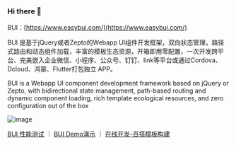### Hi there 👋

BUI：[https://www.easybui.com/](https://www.easybui.com/) 

BUI 是基于jQuery或者Zepto的Webapp UI组件开发框架，双向状态管理，路径式路由和动态组件加载，丰富的模板生态资源，开箱即用零配置，一次开发跨平台、完美嵌入企业微信、小程序、公众号、钉钉、link等平台或通过Cordova、Dcloud、鸿蒙、Flutter打包独立 APP。

BUI is a Webapp UI component development framework based on jQuery or Zepto, with bidirectional state management, path-based routing and dynamic component loading, rich template ecological resources, and zero configuration out of the box

![image](https://github.com/imouou/imouou/assets/8435328/35e3e4c5-9f05-4ef4-9a8f-d020f483aac1)

<a href="https://www.easybui.com/bui-test/index.html" target="_blank" title="BUI 性能测试">BUI 性能测试</a> ｜ 
<a href="https://www.easybui.com/demo/" target="_blank" title="BUI Demo演示">BUI Demo演示</a> ｜ 
<a href="https://www.easybui.com/baida/" target="_blank" title="百搭模板在线开发构建">在线开发-百搭模板构建</a>

<!--

<style>
.page-home .section-detail .section-part{margin-bottom:30px;padding:15px 15px 30px 15px;}
.section-detail .section-part-img {height:auto;line-height:inherit;padding:30px 0;}
.section-part .section-part-detail {font-size:16px;}
</style>
<section class="section section-detail">
    <div class="section-content">
        <div>BUI是一个更快的组件开发框架，<br />专注WebApp快速开发，完美嵌入各平台或独立打包。</div>
    </div>
    <h2 class=" wow fadeInUp">八大特点</h2>
    <div class="container" style="margin-bottom:50px;">
         <div class="oui-fluid-space">
            <div class="span3">
                <div class="section-part wow fadeInUpBig" data-wow-delay="0.1s">
                    <div class="section-part-img"><svg xmlns="http://www.w3.org/2000/svg" width="48" height="48" fill="currentColor" class="bi bi-sliders" viewbox="0 0 16 16">
  <path fill-rule="evenodd" d="M11.5 2a1.5 1.5 0 1 0 0 3 1.5 1.5 0 0 0 0-3zM9.05 3a2.5 2.5 0 0 1 4.9 0H16v1h-2.05a2.5 2.5 0 0 1-4.9 0H0V3h9.05zM4.5 7a1.5 1.5 0 1 0 0 3 1.5 1.5 0 0 0 0-3zM2.05 8a2.5 2.5 0 0 1 4.9 0H16v1H6.95a2.5 2.5 0 0 1-4.9 0H0V8h2.05zm9.45 4a1.5 1.5 0 1 0 0 3 1.5 1.5 0 0 0 0-3zm-2.45 1a2.5 2.5 0 0 1 4.9 0H16v1h-2.05a2.5 2.5 0 0 1-4.9 0H0v-1h9.05z"></path>
</svg></div>
                    <div class="section-part-title">开箱零配置</div>
                    <div class="section-part-detail">一行代码构建即可构建工程开发</div>
                </div>
            </div>
            <div class="span3">
                <div class="section-part wow fadeInUpBig" data-wow-delay="0.6s">
                    <div class="section-part-img"><svg xmlns="http://www.w3.org/2000/svg" width="48" height="48" fill="currentColor" class="bi bi-airplane" viewbox="0 0 16 16">
  <path d="M6.428 1.151C6.708.591 7.213 0 8 0s1.292.592 1.572 1.151C9.861 1.73 10 2.431 10 3v3.691l5.17 2.585a1.5 1.5 0 0 1 .83 1.342V12a.5.5 0 0 1-.582.493l-5.507-.918-.375 2.253 1.318 1.318A.5.5 0 0 1 10.5 16h-5a.5.5 0 0 1-.354-.854l1.319-1.318-.376-2.253-5.507.918A.5.5 0 0 1 0 12v-1.382a1.5 1.5 0 0 1 .83-1.342L6 6.691V3c0-.568.14-1.271.428-1.849Zm.894.448C7.111 2.02 7 2.569 7 3v4a.5.5 0 0 1-.276.447l-5.448 2.724a.5.5 0 0 0-.276.447v.792l5.418-.903a.5.5 0 0 1 .575.41l.5 3a.5.5 0 0 1-.14.437L6.708 15h2.586l-.647-.646a.5.5 0 0 1-.14-.436l.5-3a.5.5 0 0 1 .576-.411L15 11.41v-.792a.5.5 0 0 0-.276-.447L9.276 7.447A.5.5 0 0 1 9 7V3c0-.432-.11-.979-.322-1.401C8.458 1.159 8.213 1 8 1c-.213 0-.458.158-.678.599Z"></path>
</svg></div>
                    <div class="section-part-title">高性能视图</div>
                    <div class="section-part-detail">每个组件按需加载，无需拆包。</div>
                </div>
            </div>
<div class="span3">
                <div class="section-part wow fadeInUpBig" data-wow-delay="0.9s">
                    <div class="section-part-img"><svg xmlns="http://www.w3.org/2000/svg" width="48" height="48" fill="currentColor" class="bi bi-phone-flip" viewbox="0 0 16 16">
  <path fill-rule="evenodd" d="M11 1H5a1 1 0 0 0-1 1v6a.5.5 0 0 1-1 0V2a2 2 0 0 1 2-2h6a2 2 0 0 1 2 2v6a.5.5 0 0 1-1 0V2a1 1 0 0 0-1-1Zm1 13a1 1 0 0 1-1 1H5a1 1 0 0 1-1-1v-2a.5.5 0 0 0-1 0v2a2 2 0 0 0 2 2h6a2 2 0 0 0 2-2v-2a.5.5 0 0 0-1 0v2ZM1.713 7.954a.5.5 0 1 0-.419-.908c-.347.16-.654.348-.882.57C.184 7.842 0 8.139 0 8.5c0 .546.408.94.823 1.201.44.278 1.043.51 1.745.696C3.978 10.773 5.898 11 8 11c.099 0 .197 0 .294-.002l-1.148 1.148a.5.5 0 0 0 .708.708l2-2a.5.5 0 0 0 0-.708l-2-2a.5.5 0 1 0-.708.708l1.145 1.144L8 10c-2.04 0-3.87-.221-5.174-.569-.656-.175-1.151-.374-1.47-.575C1.012 8.639 1 8.506 1 8.5c0-.003 0-.059.112-.17.115-.112.31-.242.6-.376Zm12.993-.908a.5.5 0 0 0-.419.908c.292.134.486.264.6.377.113.11.113.166.113.169 0 .003 0 .065-.13.187-.132.122-.352.26-.677.4-.645.28-1.596.523-2.763.687a.5.5 0 0 0 .14.99c1.212-.17 2.26-.43 3.02-.758.38-.164.713-.357.96-.587.246-.229.45-.537.45-.919 0-.362-.184-.66-.412-.883-.228-.223-.535-.411-.882-.571ZM7.5 2a.5.5 0 0 0 0 1h1a.5.5 0 0 0 0-1h-1Z"></path>
</svg></div>
                    <div class="section-part-title">跨平台适配</div>
                    <div class="section-part-detail">一次开发，跨平台全适配</div>
                </div>
            </div>
            <div class="span3">
                <div class="section-part wow fadeInUpBig" data-wow-delay="0.6s">
                    <div class="section-part-img"><svg xmlns="http://www.w3.org/2000/svg" width="48" height="48" fill="currentColor" class="bi bi-grid-1x2" viewbox="0 0 16 16">
  <path d="M6 1H1v14h5V1zm9 0h-5v5h5V1zm0 9v5h-5v-5h5zM0 1a1 1 0 0 1 1-1h5a1 1 0 0 1 1 1v14a1 1 0 0 1-1 1H1a1 1 0 0 1-1-1V1zm9 0a1 1 0 0 1 1-1h5a1 1 0 0 1 1 1v5a1 1 0 0 1-1 1h-5a1 1 0 0 1-1-1V1zm1 8a1 1 0 0 0-1 1v5a1 1 0 0 0 1 1h5a1 1 0 0 0 1-1v-5a1 1 0 0 0-1-1h-5z"></path>
</svg></div>
                    <div class="section-part-title">HTML模板</div>
                    <div class="section-part-detail">传统HTML，JS，ES模板一看就懂</div>
                </div>
            </div>
<div class="span3">
                <div class="section-part wow fadeInUpBig" data-wow-delay="0.6s">
                    <div class="section-part-img"><svg xmlns="http://www.w3.org/2000/svg" width="16" height="16" fill="currentColor" class="bi bi-grid-1x2" viewbox="0 0 16 16">
  <path d="M6 1H1v14h5V1zm9 0h-5v5h5V1zm0 9v5h-5v-5h5zM0 1a1 1 0 0 1 1-1h5a1 1 0 0 1 1 1v14a1 1 0 0 1-1 1H1a1 1 0 0 1-1-1V1zm9 0a1 1 0 0 1 1-1h5a1 1 0 0 1 1 1v5a1 1 0 0 1-1 1h-5a1 1 0 0 1-1-1V1zm1 8a1 1 0 0 0-1 1v5a1 1 0 0 0 1 1h5a1 1 0 0 0 1-1v-5a1 1 0 0 0-1-1h-5z" />
</svg></div>
                    <div class="section-part-title">简单快定制</div>
                    <div class="section-part-detail">简单定制1:1模板组件</div>
                </div>
            </div>
            <div class="span3">
                <div class="section-part wow fadeInUpBig" data-wow-delay="0.6s">
                    <div class="section-part-img"><img class="lazy" data-original="static/images/features/icon3.png" alt="" /> </div>
                    <div class="section-part-title">支持传统引用</div>
                    <div class="section-part-detail">支持多种引用方式：NPM、传统Script引入</div>
                </div>
            </div>
        </div>
        <div class="oui-fluid-space">
            <div class="span3">
                <div class="section-part wow fadeInUpBig" data-wow-delay="0.3s">
                    <div class="section-part-img"><svg xmlns="http://www.w3.org/2000/svg" width="48" height="48" fill="currentColor" class="bi bi-bounding-box" viewbox="0 0 16 16">
  <path d="M5 2V0H0v5h2v6H0v5h5v-2h6v2h5v-5h-2V5h2V0h-5v2H5zm6 1v2h2v6h-2v2H5v-2H3V5h2V3h6zm1-2h3v3h-3V1zm3 11v3h-3v-3h3zM4 15H1v-3h3v3zM1 4V1h3v3H1z"></path>
</svg></div>
                    <div class="section-part-title">模块化</div>
                    <div class="section-part-detail">支持AMD异步模块，全局模块，ES同步模块</div>
                </div>
            </div>
            <div class="span3">
                <div class="section-part wow fadeInUpBig" data-wow-delay="0.9s">
                    <div class="section-part-img"><svg xmlns="http://www.w3.org/2000/svg" width="48" height="48" fill="currentColor" class="bi bi-boxes" viewbox="0 0 16 16">
  <path d="M7.752.066a.5.5 0 0 1 .496 0l3.75 2.143a.5.5 0 0 1 .252.434v3.995l3.498 2A.5.5 0 0 1 16 9.07v4.286a.5.5 0 0 1-.252.434l-3.75 2.143a.5.5 0 0 1-.496 0l-3.502-2-3.502 2.001a.5.5 0 0 1-.496 0l-3.75-2.143A.5.5 0 0 1 0 13.357V9.071a.5.5 0 0 1 .252-.434L3.75 6.638V2.643a.5.5 0 0 1 .252-.434L7.752.066ZM4.25 7.504 1.508 9.071l2.742 1.567 2.742-1.567L4.25 7.504ZM7.5 9.933l-2.75 1.571v3.134l2.75-1.571V9.933Zm1 3.134 2.75 1.571v-3.134L8.5 9.933v3.134Zm.508-3.996 2.742 1.567 2.742-1.567-2.742-1.567-2.742 1.567Zm2.242-2.433V3.504L8.5 5.076V8.21l2.75-1.572ZM7.5 8.21V5.076L4.75 3.504v3.134L7.5 8.21ZM5.258 2.643 8 4.21l2.742-1.567L8 1.076 5.258 2.643ZM15 9.933l-2.75 1.571v3.134L15 13.067V9.933ZM3.75 14.638v-3.134L1 9.933v3.134l2.75 1.571Z"></path>
</svg></div>
                    <div class="section-part-title">轻组件</div>
                    <div class="section-part-detail">轻量路径式组件，按需加载，可单独预览调试</div>
                </div>
            </div>
            <div class="span3">
                <div class="section-part wow fadeInUpBig" data-wow-delay="0.6s">
                    <div class="section-part-img"><svg xmlns="http://www.w3.org/2000/svg" width="48" height="48" fill="currentColor" class="bi bi-bezier2" viewbox="0 0 16 16">
  <path fill-rule="evenodd" d="M1 2.5A1.5 1.5 0 0 1 2.5 1h1A1.5 1.5 0 0 1 5 2.5h4.134a1 1 0 1 1 0 1h-2.01c.18.18.34.381.484.605.638.992.892 2.354.892 3.895 0 1.993.257 3.092.713 3.7.356.476.895.721 1.787.784A1.5 1.5 0 0 1 12.5 11h1a1.5 1.5 0 0 1 1.5 1.5v1a1.5 1.5 0 0 1-1.5 1.5h-1a1.5 1.5 0 0 1-1.5-1.5H6.866a1 1 0 1 1 0-1h1.711a2.839 2.839 0 0 1-.165-.2C7.743 11.407 7.5 10.007 7.5 8c0-1.46-.246-2.597-.733-3.355-.39-.605-.952-1-1.767-1.112A1.5 1.5 0 0 1 3.5 5h-1A1.5 1.5 0 0 1 1 3.5v-1zM2.5 2a.5.5 0 0 0-.5.5v1a.5.5 0 0 0 .5.5h1a.5.5 0 0 0 .5-.5v-1a.5.5 0 0 0-.5-.5h-1zm10 10a.5.5 0 0 0-.5.5v1a.5.5 0 0 0 .5.5h1a.5.5 0 0 0 .5-.5v-1a.5.5 0 0 0-.5-.5h-1z"></path>
</svg></div>
                    <div class="section-part-title">数据驱动</div>
                    <div class="section-part-detail">通过数据跟视图的绑定关系，自动更新（无虚拟Dom）</div>
                </div>
            </div>
            <div class="span3">
                <div class="section-part wow fadeInUpBig" data-wow-delay="0.9s">
                    <div class="section-part-img"><svg xmlns="http://www.w3.org/2000/svg" width="48" height="48" fill="currentColor" class="bi bi-arrow-left-right" viewbox="0 0 16 16">
  <path fill-rule="evenodd" d="M1 11.5a.5.5 0 0 0 .5.5h11.793l-3.147 3.146a.5.5 0 0 0 .708.708l4-4a.5.5 0 0 0 0-.708l-4-4a.5.5 0 0 0-.708.708L13.293 11H1.5a.5.5 0 0 0-.5.5zm14-7a.5.5 0 0 1-.5.5H2.707l3.147 3.146a.5.5 0 1 1-.708.708l-4-4a.5.5 0 0 1 0-.708l4-4a.5.5 0 1 1 .708.708L2.707 4H14.5a.5.5 0 0 1 .5.5z"></path>
</svg></div>
                    <div class="section-part-title">单/多页路由</div>
                    <div class="section-part-detail">单页SPA零配置路径式路由、传统多页面路由，简单高效</div>
                </div>
            </div>
         </div>
    </div>
</section>

**imouou/imouou** is a ✨ _special_ ✨ repository because its `README.md` (this file) appears on your GitHub profile.

Here are some ideas to get you started:

- 🔭 I’m currently working on ...
- 🌱 I’m currently learning ...
- 👯 I’m looking to collaborate on ...
- 🤔 I’m looking for help with ...
- 💬 Ask me about ...
- 📫 How to reach me: ...
- 😄 Pronouns: ...
- ⚡ Fun fact: ...
-->
